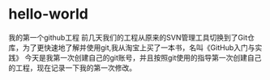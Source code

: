 # hello-world
我的第一个github工程
前几天我们的工程从原来的SVN管理工具切换到了Git仓库，为了更快速地了解并使用git,我从淘宝上买了一本书，名叫《GitHub入门与实践》
今天是我第一次创建自己的git账号，并且按照git使用的指导第一次创建自己的工程，现在记录一下我的第一次修改。
